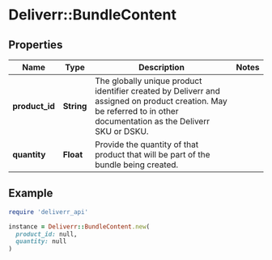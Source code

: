 # Deliverr::BundleContent

## Properties

| Name | Type | Description | Notes |
| ---- | ---- | ----------- | ----- |
| **product_id** | **String** | The globally unique product identifier created by Deliverr and assigned on product creation. May be referred to in other documentation as the Deliverr SKU or DSKU. |  |
| **quantity** | **Float** | Provide the quantity of that product that will be part of the bundle being created. |  |

## Example

```ruby
require 'deliverr_api'

instance = Deliverr::BundleContent.new(
  product_id: null,
  quantity: null
)
```

